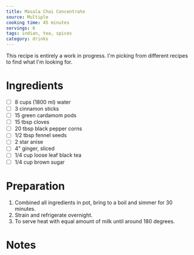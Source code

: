 ```yaml
---
title: Masala Chai Concentrate
source: Multiple
cooking time: 45 minutes
servings: 6
tags: indian, tea, spices
category: drinks
---
```


This recipe is entirely a work in progress. I'm picking from different recipes to find what I'm looking for.

Ingredients
===========

* [ ] 8 cups (1800 ml) water
* [ ] 3 cinnamon sticks
* [ ] 15 green cardamom pods
* [ ] 15 tbsp cloves
* [ ] 20 tbsp black pepper corns
* [ ] 1/2 tbsp fennel seeds
* [ ] 2 star anise
* [ ] 4" ginger, sliced
* [ ] 1/4 cup loose leaf black tea
* [ ] 1/4 cup brown sugar

Preparation
===========
1. Combined all ingredients in pot, bring to a boil and simmer for 30 minutes.
2. Strain and refrigerate overnight.
3. To serve heat with equal amount of milk until around 180 degrees.

Notes
=====
